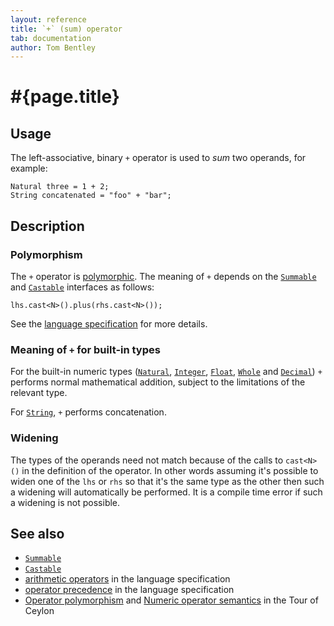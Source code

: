 ```yaml
---
layout: reference
title: `+` (sum) operator
tab: documentation
author: Tom Bentley
---
```


# #{page.title}

## Usage 

The left-associative, binary `+` operator is used to *sum* two operands, for 
example:

    Natural three = 1 + 2;
    String concatenated = "foo" + "bar";

## Description

### Polymorphism

The `+` operator is [polymorphic](/documentation/tour/language-module/#operator_polymorphism). 
The meaning of `+` depends on the 
[`Summable`](../../ceylon.language/Summable) and
[`Castable`](../../ceylon.language/Castable) interfaces as follows:

    lhs.cast<N>().plus(rhs.cast<N>());

See the [language specification](#{site.urls.spec}#arithmetic) for more details.

### Meaning of `+` for built-in types

For the built-in numeric types ([`Natural`](../../ceylon.language/Natural), 
[`Integer`](../../ceylon.language/Integer),
[`Float`](../../ceylon.language/Float),
[`Whole`](../../ceylon.language/Whole) and
[`Decimal`](../../ceylon.language/Decimal)) 
`+` performs normal mathematical addition, subject to the limitations
of the relevant type.

For [`String`](../../ceylon.language/String), `+` performs concatenation.

### Widening

The types of the operands need not match because of the calls to `cast<N>()` 
in the definition of the operator. In other words assuming it's possible to 
widen one of the `lhs` or `rhs` so that it's the same type as the other then 
such a widening will automatically be performed. It is a compile time error if 
such a widening is not possible. 

## See also

* [`Summable`](../../ceylon.language/Summable)
* [`Castable`](../../ceylon.language/Castable)
* [arithmetic operators](#{site.urls.spec}#arithmetic) in the 
  language specification
* [operator precedence](#{site.urls.spec}#operatorprecedence) in the 
  language specification
* [Operator polymorphism](/documentation/tour/language-module/#operator_polymorphism) 
  and 
  [Numeric operator semantics](/documentation/tour/language-module/#numeric_operator_semantics) 
  in the Tour of Ceylon
